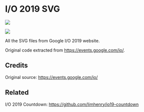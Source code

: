 # I/O 2019 SVG

![](https://i.imgur.com/HOkAaxs.png)

![](https://i.imgur.com/snci2zM.jpg)

All the SVG files from Google I/O 2019 website.

Original code extracted from https://events.google.com/io/.

## Credits

Original source: https://events.google.com/io/

## Related

I/O 2019 Countdown: https://github.com/limhenry/io19-countdown